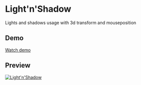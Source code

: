 # Light'n'Shadow
Lights and shadows usage with 3d transform and mouseposition

## Demo
[Watch demo](http://antontemchenko.github.io/light-n-shadow/)

## Preview
[![Light'n'Shadow](https://github.com/antontemchenko/light-n-shadow/blob/master/light-n-shadow.png)](http://antontemchenko.github.io/light-n-shadow/)
